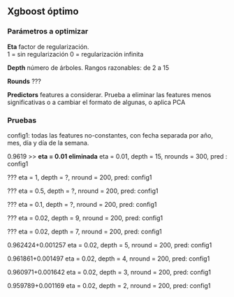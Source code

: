 ## Xgboost óptimo

### Parámetros a optimizar

**Eta** factor de regularización.  
1 = sin regularización 
0 = regularización infinita

**Depth** número de árboles.
Rangos razonables: de 2 a 15

**Rounds** ???

**Predictors** features a considerar.
Prueba a eliminar las features menos significativas o a cambiar el formato de algunas, o aplica PCA

### Pruebas
config1: todas las features no-constantes, con fecha separada por año, mes, día y día de la semana.
 
0.9619 >> **eta = 0.01 eliminada** 
eta = 0.01, depth = 15, nrounds = 300, pred : config1

???
eta = 1, depth = ?, nround = 200, pred: config1

???
eta = 0.5, depth = ?, nround = 200, pred: config1

???
eta = 0.1, depth = ?, nround = 200, pred: config1

???
eta = 0.02, depth = 9, nround = 200, pred: config1

???
eta = 0.02, depth = 7, nround = 200, pred: config1

0.962424+0.001257
eta = 0.02, depth = 5, nround = 200, pred: config1

0.961861+0.001497
eta = 0.02, depth = 4, nround = 200, pred: config1

0.960971+0.001642
eta = 0.02, depth = 3, nround = 200, pred: config1

0.959789+0.001169 
eta = 0.02, depth = 2, nround = 200, pred: config1

